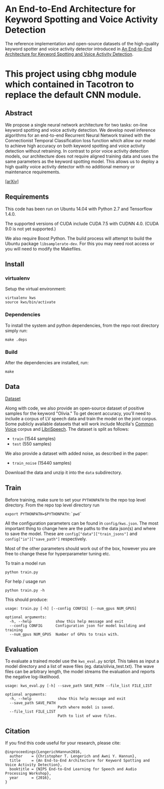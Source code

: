 # An End-to-End Architecture for Keyword Spotting and Voice Activity Detection

The reference implementation and open-source datasets of the high-quality keyword spotter and voice activity detector introduced in [An End-to-End Architecture for Keyword
Spotting and Voice Activity Detection](https://arxiv.org/abs/1611.09405).

# This project using cbhg module which contained in Tacotron to replace the default CNN module.


## Abstract

We propose a single neural network architecture for two tasks: on-line keyword
spotting and voice activity detection. We develop novel inference algorithms
for an end-to-end Recurrent Neural Network trained with the Connectionist
Temporal Classification loss function which allow our model to achieve high
accuracy on both keyword spotting and voice activity detection without
retraining. In contrast to prior voice activity detection models, our
architecture does not require aligned training data and uses the same
parameters as the keyword spotting model. This allows us to deploy a high
quality voice activity detector with no additional memory or maintenance
requirements.

[[arXiv]](https://arxiv.org/abs/1611.09405)

## Requirements
This code has been run on Ubuntu 14.04 with Python 2.7 and Tensorflow 1.4.0. 

The supported versions of CUDA include CUDA 7.5 with CUDNN 4.0. 
(CUDA 9.0 is not yet supported.)

We also require Boost Python. The build process will attempt to build the
Ubuntu package `libsamplerate-dev`. For this you may need root access or you
will need to modify the Makefiles.

## Install

### virtualenv

Setup the virtual environment:

```
virtualenv kws
source kws/bin/activate
```

### Dependencies

To install the system and python dependencies, from the repo root directory simply run:

```
make .deps
```

### Build

After the dependencies are installed, run:

```
make
```

## Data

[Dataset](https://drive.google.com/file/d/1m4HIscInvCDbxfU51utMUczcKRZdWv7j/view?usp=sharing)

Along with code, we also provide an open-source dataset of positive samples for the keyword "Olivia." To get decent accuracy, you'll need to include a corpus of LV speech data and train the model on the joint corpus. Some publicly available datasets that will work include Mozilla's [Common Voice](https://voice.mozilla.org/data) corpus and [LibriSpeech](http://www.openslr.org/12). The dataset is split as follows:

* `train` (1544 samples)
* `test` (550 samples)

We also provide a dataset with added noise, as described in the paper:

* `train_noise` (15440 samples)

Download the data and unzip it into the `data` subdirectory.

## Train

Before training, make sure to set your `PYTHONPATH` to the repo top level
directory. From the repo top level directory run
```
export PYTHONPATH=$PYTHONPATH:`pwd`
```

All the configuration parameters can be found in `config/kws.json`. The most
important thing to change here are the paths to the data json(s) and where to
save the model. These are `config["data"]["train_jsons"]` and
`config["io"]["save_path"]` respectively.

Most of the other parameters should work out of the box, however you are free
to change these for hyperparameter tuning etc.

To train a model run
```
python train.py
```

For help / usage run

```
python train.py -h
```

This should produce:

```
usage: train.py [-h] [--config CONFIG] [--num_gpus NUM_GPUS]

optional arguments:
  -h, --help           show this help message and exit
  --config CONFIG      Configuration json for model building and training
  --num_gpus NUM_GPUS  Number of GPUs to train with.
```

## Evaluation

To evaluate a trained model use the `kws_eval.py` script. This takes as input a
model directory and a list of wave files (eg. data/olivia_test.txt). The wave files can be arbitrary
length, the model streams the evaluation and reports the negative log-likelihood.

```
usage: kws_eval.py [-h] --save_path SAVE_PATH --file_list FILE_LIST

optional arguments:
  -h, --help            show this help message and exit
  --save_path SAVE_PATH
                        Path where model is saved.
  --file_list FILE_LIST
                        Path to list of wave files.
```

## Citation

If you find this code useful for your research, please cite:
```
@inproceedings{LengerichHannun2016,
  author    = {Christopher T. Lengerich and Awni Y. Hannun},
  title     = {An End-to-End Architecture for Keyword Spotting and Voice Activity Detection},
  booktitle = {NIPS End-to-End Learning for Speech and Audio Processing Workshop},
  year      = {2016},
}
